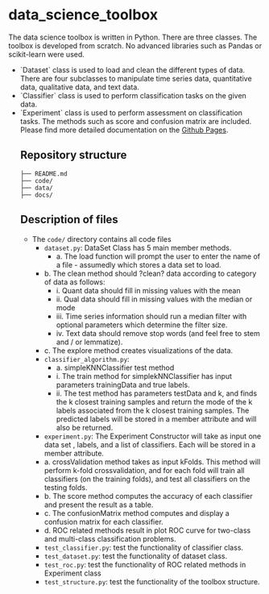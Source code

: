 # data_science_toolbox

The data science toolbox is written in Python. There are three classes. The toolbox is developed from scratch. No advanced libraries such as Pandas or scikit-learn were used. <br>
<ul>
<li> `Dataset` class is used to load and clean the different types of data. There are four subclasses to manipulate time series data, quantitative data, qualitative data, and text data. 
<li> `Classifier` class is used to perform classification tasks on the given data. 
<li> `Experiment` class is used to perform assessment on classification tasks. The methods such as score and confusion matrix are included. <br>
Please find more detailed documentation on the <a href="https://nixiaojing.github.io/data_science_toolbox/annotated.html">Github Pages</a>. 

## Repository structure

```.
├── README.md
├── code/
├── data/
├── docs/

```

## Description of files


* The `code/` directory contains all code files
    * `dataset.py`: DataSet Class has 5 main member methods. 
    	* a. The load function will prompt the user to enter the name of a file - assumedly which stores a data set to load.
	* b. The clean method should ?clean? data according to category of data as follows:
		* i. Quant data should fill in missing values with the mean
		* ii. Qual data should fill in missing values with the median or mode
		* iii. Time series information should run a median filter with optional parameters which determine the filter size.
		* iv. Text data should remove stop words (and feel free to stem and / or lemmatize).
	* c. The explore method creates visualizations of the data. 
    * `classifier_algorithm.py`: 
    	* a. simpleKNNClassifier test method 
		* i. The train method for simplekNNClassifier has input parameters trainingData and true labels. 
		* ii. The test method has parameters testData and k, and finds the k closest training samples and return the mode of the k labels associated from the k closest training samples. The predicted labels will be stored in a member attribute and will also be returned.
    * `experiment.py`: The Experiment Constructor will take as input one data set , labels, and a list of classifiers. Each will be stored in a member attribute.
	* a. crossValidation method takes as input kFolds. This method will perform k-fold crossvalidation, and for each fold will train all classifiers (on the training folds), and test all classifiers on the testing folds.
	* b. The score method computes the accuracy of each classifier and present the result as a table.
	* c. The confusionMatrix method computes and display a confusion matrix for each classifier.
	* d. ROC related methods result in plot ROC curve for two-class and multi-class classification problems.
    * `test_classifier.py`: test the functionality of classifier class.
    * `test_dataset.py`: test the functionality of dataset class.
    * `test_roc.py`: test the functionality of ROC related methods in Experiment class 
    * `test_structure.py`: test the functionality of the toolbox structure.



